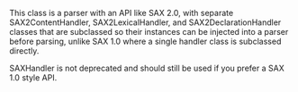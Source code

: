 This class is a parser with an API like SAX 2.0, with separate SAX2ContentHandler, SAX2LexicalHandler, and SAX2DeclarationHandler classes that are subclassed so their instances can be injected into a parser before parsing, unlike SAX 1.0 where a single handler class  is subclassed directly.

SAXHandler is not deprecated and should still be used if you prefer a SAX 1.0 style API.